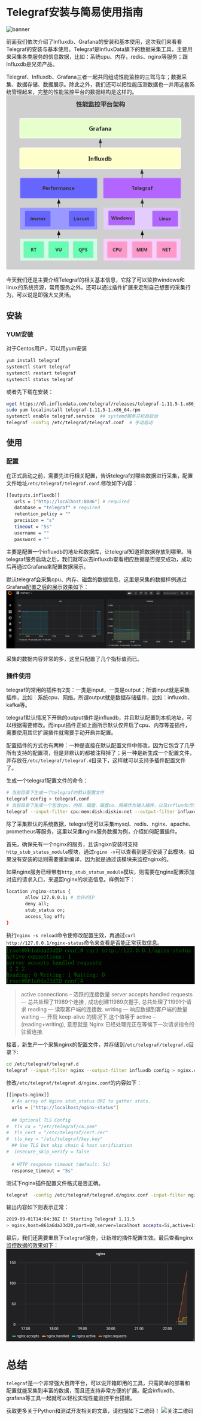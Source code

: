 # Telegraf安装与简易使用指南

![banner](https://img-blog.csdnimg.cn/20190829223407940.png?x-oss-process=image/watermark,type_ZmFuZ3poZW5naGVpdGk,shadow_10,text_aHR0cHM6Ly9maXZlMy5ibG9nLmNzZG4ubmV0,size_16,color_FFFFFF,t_70)

前面我们依次介绍了Influxdb、Grafana的安装和基本使用，这次我们来看看Telegraf的安装与基本使用。Telegraf是InfluxData旗下的数据采集工具，主要用来采集各类服务的信息数据，比如：系统cpu、内存，redis、nginx等服务；跟Influxdb是兄弟产品。

Telegraf、Influxdb、Grafana三者一起共同组成性能监控的三驾马车；数据采集、数据存储、数据展示。除此之外，我们还可以把性能压测数据也一并用这套系统管理起来，完整的性能监控平台的数据结构是这样的。
![](https://github.com/five3/testqa/blob/master/images/telegraf/telegraf-001.png?raw=true)

今天我们还是主要介绍Telegraf的相关基本信息，它除了可以监控windows和linux的系统资源，常用服务之外，还可以通过插件扩展来定制自己想要的采集行为，可以说是即强大又灵活。

## 安装   

### YUM安装
对于Centos用户，可以用yum安装
```bash
yum install telegraf
systemctl start telegraf
systemctl restart telegraf
systemctl status telegraf
```
或者先下载在安装：
```bash
wget https://dl.influxdata.com/telegraf/releases/telegraf-1.11.5-1.x86_64.rpm
sudo yum localinstall telegraf-1.11.5-1.x86_64.rpm
systemctl enable telegraf.service  ## systemd服务开机自启动
telegraf -config /etc/telegraf/telegraf.conf  # 手动启动
```

## 使用
### 配置
在正式启动之前，需要先进行相关配置，告诉telegraf对哪些数据进行采集，配置文件地址`/etc/telegraf/telegraf.conf`.修改如下内容：
```bash
[[outputs.influxdb]]
   urls = ["http://localhost:8086"] # required 
   database = "telegraf" # required
   retention_policy = ""
   precision = "s"
   timeout = "5s"
   username = ""
   password = ""
```
主要是配置一个influxdb的地址和数据库，让telegraf知道把数据存放到哪里。当telegraf服务启动之后，我们就可以去influxdb查看相应数据是否提交成功，成功后再通过Grafana来配置数据展示。

默认telegraf会采集cpu、内存、磁盘的数据信息，这里是采集的数据样例通过Grafana配置之后的展示效果如下：
![](https://github.com/five3/testqa/blob/master/images/telegraf/telegraf-002.png?raw=true)

采集的数据内容非常的多，这里只配置了几个指标值而已。

### 插件使用
telegraf的常用的插件有2类：一类是input，一类是output；所谓input就是采集插件，比如：系统cpu、网络。所谓output就是数据存储插件，比如：influxdb、kafka等。

telegraf默认情况下开启的output插件是influxdb，并且默认配置到本机地址，可以根据需要修改。而input插件正如上面所示默认仅开启了cpu、内存等差插件，需要使用其它扩展插件就需要手动开启并配置。

配置插件的方式也有两种：一种是直接在默认配置文件中修改，因为它包含了几乎所有支持的配置项，但是非默认的都被注释掉了；另一种是新生成一个配置文件，并存放在`/etc/telegraf/telegraf.d`目录下，这样就可以支持多插件配置文件了。

生成一个telegraf配置文件的命令：
```bash
# 当前目录下生成一个telegraf的默认配置文件
telegraf config > telegraf.conf   
# 当前目录下生成一个包含cpu、内存、磁盘、磁盘io、网络作为输入插件，以及influxdb作为输出插件的配置文件
telegraf --input-filter cpu:mem:disk:diskio:net --output-filter influxdb config > telegraf.conf
```

除了采集默认的系统数据，telegraf还可以采集mysql、redis、nginx、apache、prometheus等服务，这里以采集nginx服务数据为例，介绍如何配置插件。

首先，确保先有一个nginx的服务，且该ngixn安装时支持`http_stub_status_module`模块，通过`nginx -v`可以查看到是否安装了此模块。如果没有安装的话则需要重新编译，因为就是通过该模块来监控nginx的。

如果nginx服务已经带有`http_stub_status_module`模块，则需要在nginx配置添加对应的请求入口，来返回nginx的状态信息。样例如下：
```bash
location /nginx-status {
       allow 127.0.0.1; # 允许的IP
       deny all;
       stub_status on;
       access_log off;
}
```
执行`nginx -s reload`命令使修改配置生效，再通过`curl http://127.0.0.1/nginx-status`命令来查看是否能正常获取信息。
![](https://github.com/five3/testqa/blob/master/images/telegraf/telegraf-003.png?raw=true)

> active connections – 活跃的连接数量
server accepts handled requests — 总共处理了11989个连接 , 成功创建11989次握手, 总共处理了11991个请求
reading — 读取客户端的连接数.
writing — 响应数据到客户端的数量
waiting — 开启 keep-alive 的情况下,这个值等于 active – (reading+writing), 意思就是 Nginx 已经处理完正在等候下一次请求指令的驻留连接.

接着，新生产一个采集nginx的配置文件，并存储到`/etc/telegraf/telegraf.d`目录下:
```bash
cd /etc/telegraf/telegraf.d
telegraf --input-filter nginx --output-filter influxdb config > nginx.conf
```
修改`/etc/telegraf/telegraf.d/nginx.conf`的内容如下：
```bash
[[inputs.nginx]]
  # An array of Nginx stub_status URI to gather stats.
  urls = ["http://localhost/nginx-status"]

  ## Optional TLS Config
#  tls_ca = "/etc/telegraf/ca.pem"
#  tls_cert = "/etc/telegraf/cert.cer"
#  tls_key = "/etc/telegraf/key.key"
  ## Use TLS but skip chain & host verification
#  insecure_skip_verify = false

  # HTTP response timeout (default: 5s)
  response_timeout = "5s"
```
测试下nginx插件配置文件格式是否正确。
```bash
telegraf  -config /etc/telegraf/telegraf.d/nginx.conf -input-filter nginx -test
```
输出内容如下则表示正常：
```bash
2019-09-01T14:04:38Z I! Starting Telegraf 1.11.5
> nginx,host=861a6da23d20,port=80,server=localhost accepts=5i,active=1i,handled=5i,reading=0i,requests=5i,waiting=0i,writing=1i 1567346678000000000
```
最后，我们还需要重启下`telegraf`服务，让新增的插件配置生效。最后查看nginx监控数据的效果如下：
![](https://github.com/five3/testqa/blob/master/images/telegraf/telegraf-004.png?raw=true)

# 总结
`telegraf`是一个非常强大且跨平台，可以说开箱即用的工具，只需简单的部署和配置就能采集到丰富的数据，而且还支持非常方便的扩展。配合influxdb、grafana等工具一起就可以轻松实现性能监控平台搭建。

获取更多关于Python和测试开发相关的文章，请扫描如下二维码！
![关注二维码](https://img-blog.csdnimg.cn/20190829223353609.jpg?x-oss-process=image/watermark,type_ZmFuZ3poZW5naGVpdGk,shadow_10,text_aHR0cHM6Ly9maXZlMy5ibG9nLmNzZG4ubmV0,size_16,color_FFFFFF,t_70)
